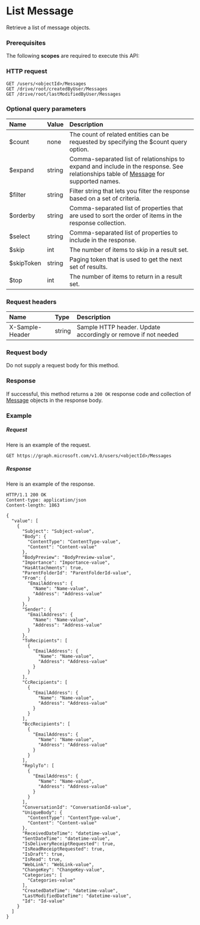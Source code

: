 # List Message

Retrieve a list of message objects.
### Prerequisites
The following **scopes** are required to execute this API: 
### HTTP request
<!-- { "blockType": "ignored" } -->
```http
GET /users/<objectId>/Messages
GET /drive/root/createdByUser/Messages
GET /drive/root/lastModifiedByUser/Messages
```
### Optional query parameters
|Name|Value|Description|
|:---------------|:--------|:-------|
|$count|none|The count of related entities can be requested by specifying the $count query option.|
|$expand|string|Comma-separated list of relationships to expand and include in the response. See relationships table of [Message](../resources/message.md) for supported names. |
|$filter|string|Filter string that lets you filter the response based on a set of criteria.|
|$orderby|string|Comma-separated list of properties that are used to sort the order of items in the response collection.|
|$select|string|Comma-separated list of properties to include in the response.|
|$skip|int|The number of items to skip in a result set.|
|$skipToken|string|Paging token that is used to get the next set of results.|
|$top|int|The number of items to return in a result set.|

### Request headers
| Name       | Type | Description|
|:-----------|:------|:----------|
| X-Sample-Header  | string  | Sample HTTP header. Update accordingly or remove if not needed|

### Request body
Do not supply a request body for this method.
### Response
If successful, this method returns a `200 OK` response code and collection of [Message](../resources/message.md) objects in the response body.
### Example
##### Request
Here is an example of the request.
<!-- {
  "blockType": "request",
  "name": "get_messages"
}-->
```http
GET https://graph.microsoft.com/v1.0/users/<objectId>/Messages
```
##### Response
Here is an example of the response.
<!-- {
  "blockType": "response",
  "truncated": false,
  "@odata.type": "microsoft.graph.message",
  "isCollection": true
} -->
```http
HTTP/1.1 200 OK
Content-type: application/json
Content-length: 1863

{
  "value": [
    {
      "Subject": "Subject-value",
      "Body": {
        "ContentType": "ContentType-value",
        "Content": "Content-value"
      },
      "BodyPreview": "BodyPreview-value",
      "Importance": "Importance-value",
      "HasAttachments": true,
      "ParentFolderId": "ParentFolderId-value",
      "From": {
        "EmailAddress": {
          "Name": "Name-value",
          "Address": "Address-value"
        }
      },
      "Sender": {
        "EmailAddress": {
          "Name": "Name-value",
          "Address": "Address-value"
        }
      },
      "ToRecipients": [
        {
          "EmailAddress": {
            "Name": "Name-value",
            "Address": "Address-value"
          }
        }
      ],
      "CcRecipients": [
        {
          "EmailAddress": {
            "Name": "Name-value",
            "Address": "Address-value"
          }
        }
      ],
      "BccRecipients": [
        {
          "EmailAddress": {
            "Name": "Name-value",
            "Address": "Address-value"
          }
        }
      ],
      "ReplyTo": [
        {
          "EmailAddress": {
            "Name": "Name-value",
            "Address": "Address-value"
          }
        }
      ],
      "ConversationId": "ConversationId-value",
      "UniqueBody": {
        "ContentType": "ContentType-value",
        "Content": "Content-value"
      },
      "ReceivedDateTime": "datetime-value",
      "SentDateTime": "datetime-value",
      "IsDeliveryReceiptRequested": true,
      "IsReadReceiptRequested": true,
      "IsDraft": true,
      "IsRead": true,
      "WebLink": "WebLink-value",
      "ChangeKey": "ChangeKey-value",
      "Categories": [
        "Categories-value"
      ],
      "CreatedDateTime": "datetime-value",
      "LastModifiedDateTime": "datetime-value",
      "Id": "Id-value"
    }
  ]
}
```

<!-- uuid: 8fcb5dbc-d5aa-4681-8e31-b001d5168d79
2015-10-25 14:57:30 UTC -->
<!-- {
  "type": "#page.annotation",
  "description": "List Message",
  "keywords": "",
  "section": "documentation",
  "tocPath": ""
}-->